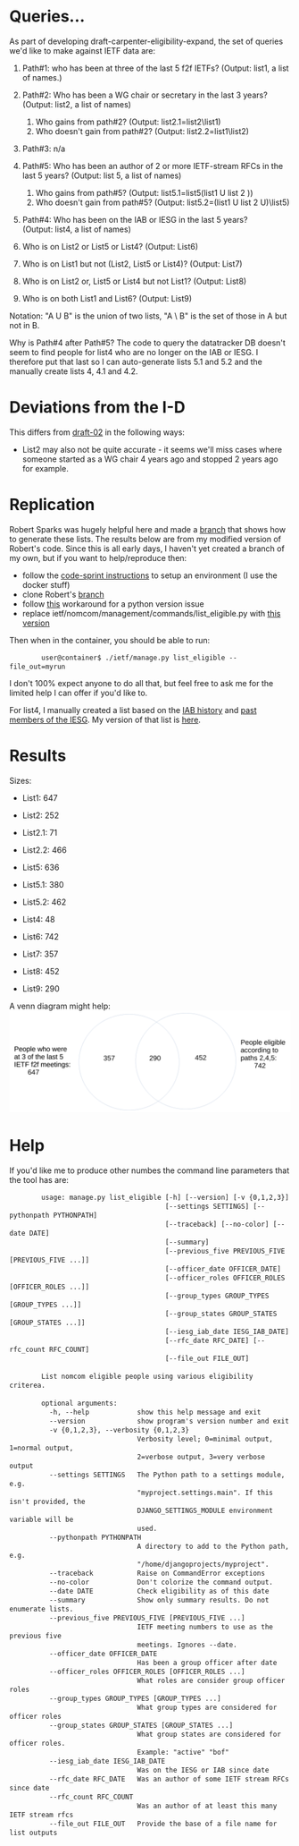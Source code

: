 
# Queries...

As part of developing draft-carpenter-eligibility-expand, the set of queries
we'd like to make against IETF data are:

1. Path#1: who has been at three of the last 5 f2f IETFs?
   (Output: list1, a list of names.)

1. Path#2: Who has been a WG chair or secretary in the last 3 years?  
   (Output: list2, a list of names)

    1. Who gains from path#2? (Output: list2.1=list2\list1)
    1. Who doesn't gain from path#2? (Output: list2.2=list1\list2)

1. Path#3: n/a

1. Path#5: Who has been an author of 2 or more IETF-stream RFCs in the last 5
   years?  (Output: list 5, a list of names)

    1. Who gains from path#5? (Output: list5.1=list5\(list1 U list 2 ))
    1. Who doesn't gain from path#5? (Output: list5.2=(list1 U list 2 U)\list5)

1. Path#4: Who has been on the IAB or IESG in the last 5 years?  
   (Output: list4, a list of names)

1. Who is on List2 or List5 or List4? 
   (Output: List6)

1. Who is on List1 but not (List2, List5 or List4)?
   (Output: List7)

1. Who is on List2 or, List5 or List4 but not List1?
   (Output: List8)

1. Who is on both List1 and List6?
   (Output: List9)

Notation: "A U B" is the union of two lists, "A \ B" is the set of those in A
but not in B.

Why is Path#4 after Path#5? The code to query the datatracker DB doesn't 
seem to find people for list4 who are no longer on the IAB or IESG. I
therefore put that last so I can auto-generate lists 5.1 and 5.2 and
the manually create lists 4, 4.1 and 4.2.

# Deviations from the I-D

This differs from [draft-02](https://tools.ietf.org/html/draft-carpenter-eligibility-expand-02)
in the following ways:

- List2 may also not be quite accurate - it seems we'll miss cases where
someone started as a WG chair 4 years ago and stopped 2 years ago for
example.

# Replication

Robert Sparks was hugely helpful here and made a 
[branch](https://svn.tools.ietf.org/svn/tools/ietfdb/personal/rjs/6.127.1.dev1-eligibility)
that shows how to generate these lists. The results below are from my modified
version of Robert's code. Since this is all early days, I haven't yet created
a branch of my own, but if you want to help/reproduce then:

- follow the [code-sprint instructions](SprintCoderSetup) to setup an environment (I use the docker stuff)
- clone Robert's [branch](https://svn.tools.ietf.org/svn/tools/ietfdb/personal/rjs/6.127.1.dev1-eligibility)
- follow [this](https://pypi.org/project/backports-datetime-fromisoformat/) workaround for a python version issue
- replace ietf/nomcom/management/commands/list_eligible.py with [this version](list_eligibele.py)

Then when in the container, you should be able to run:

            user@container$ ./ietf/manage.py list_eligible --file_out=myrun

I don't 100% expect anyone to do all that, but feel free to ask me for
the limited help I can offer if you'd like to.

For list4, I manually created a list based on the [IAB history](https://www.iab.org/about/history/)
and [past members of the IESG](https://www.ietf.org/about/groups/iesg/past-members/). My version
of that list is [here](list4.csv).

# Results

Sizes:
- List1: 647
- List2: 252
- List2.1: 71
- List2.2: 466
- List5: 636
- List5.1: 380
- List5.2: 462
- List4: 48

- List6: 742
- List7: 357
- List8: 452
- List9: 290

A venn diagram might help: ![venn diagram](venn.png) 

# Help

If you'd like me to produce other numbes the command line parameters that 
the tool has are:

			usage: manage.py list_eligible [-h] [--version] [-v {0,1,2,3}]
			                               [--settings SETTINGS] [--pythonpath PYTHONPATH]
			                               [--traceback] [--no-color] [--date DATE]
			                               [--summary]
			                               [--previous_five PREVIOUS_FIVE [PREVIOUS_FIVE ...]]
			                               [--officer_date OFFICER_DATE]
			                               [--officer_roles OFFICER_ROLES [OFFICER_ROLES ...]]
			                               [--group_types GROUP_TYPES [GROUP_TYPES ...]]
			                               [--group_states GROUP_STATES [GROUP_STATES ...]]
			                               [--iesg_iab_date IESG_IAB_DATE]
			                               [--rfc_date RFC_DATE] [--rfc_count RFC_COUNT]
			                               [--file_out FILE_OUT]
			
			List nomcom eligible people using various eligibility criterea.
			
			optional arguments:
			  -h, --help            show this help message and exit
			  --version             show program's version number and exit
			  -v {0,1,2,3}, --verbosity {0,1,2,3}
			                        Verbosity level; 0=minimal output, 1=normal output,
			                        2=verbose output, 3=very verbose output
			  --settings SETTINGS   The Python path to a settings module, e.g.
			                        "myproject.settings.main". If this isn't provided, the
			                        DJANGO_SETTINGS_MODULE environment variable will be
			                        used.
			  --pythonpath PYTHONPATH
			                        A directory to add to the Python path, e.g.
			                        "/home/djangoprojects/myproject".
			  --traceback           Raise on CommandError exceptions
			  --no-color            Don't colorize the command output.
			  --date DATE           Check eligibility as of this date
			  --summary             Show only summary results. Do not enumerate lists.
			  --previous_five PREVIOUS_FIVE [PREVIOUS_FIVE ...]
			                        IETF meeting numbers to use as the previous five
			                        meetings. Ignores --date.
			  --officer_date OFFICER_DATE
			                        Has been a group officer after date
			  --officer_roles OFFICER_ROLES [OFFICER_ROLES ...]
			                        What roles are consider group officer roles
			  --group_types GROUP_TYPES [GROUP_TYPES ...]
			                        What group types are considered for officer roles
			  --group_states GROUP_STATES [GROUP_STATES ...]
			                        What group states are considered for officer roles.
			                        Example: "active" "bof"
			  --iesg_iab_date IESG_IAB_DATE
			                        Was on the IESG or IAB since date
			  --rfc_date RFC_DATE   Was an author of some IETF stream RFCs since date
			  --rfc_count RFC_COUNT
			                        Was an author of at least this many IETF stream rfcs
			  --file_out FILE_OUT   Provide the base of a file name for list outputs


